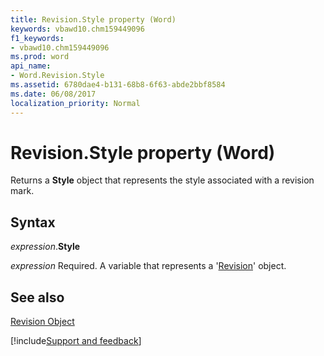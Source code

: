 ```yaml
---
title: Revision.Style property (Word)
keywords: vbawd10.chm159449096
f1_keywords:
- vbawd10.chm159449096
ms.prod: word
api_name:
- Word.Revision.Style
ms.assetid: 6780dae4-b131-68b8-6f63-abde2bbf8584
ms.date: 06/08/2017
localization_priority: Normal
---
```



# Revision.Style property (Word)

Returns a  **Style** object that represents the style associated with a revision mark.


## Syntax

_expression_.**Style**

_expression_ Required. A variable that represents a '[Revision](Word.Revision.md)' object.


## See also


[Revision Object](Word.Revision.md)

[!include[Support and feedback](~/includes/feedback-boilerplate.md)]